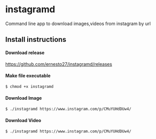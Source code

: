 # instagramd

Command line app to download images,videos from instagram by url

## Install instructions

#### Download release 
https://github.com/ernesto27/instagramd/releases

#### Make file executable
```sh
$ chmod +x instagramd
```
#### Download Image
```sh
$ ./instagramd https://www.instagram.com/p/CMuYUHdDUw4/
```

#### Download Video
```sh
$ ./instagramd https://www.instagram.com/p/CMuYUHdDUw4/
```

